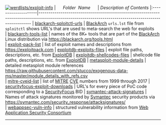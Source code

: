 [![werdlists/exploit-info](https://img.shields.io/badge/werdlists-exploit_info-purple.svg?logo=github&style=popout&longCache=true)](# "werdlists/exploit-info")
|&nbsp;&nbsp;&nbsp;&nbsp;&nbsp;&nbsp;_Folder&nbsp;&nbsp;Name_&nbsp;&nbsp;&nbsp;&nbsp;&nbsp;&nbsp;| _Description of Contents_
|:--------------------|--------------------------------------------------------------------------------------------------------------------------------------------------------
| [blackarch-sploitctl-urls](blackarch-sploitctl-urls.txt) | [BlackArch](https://blackarch.org "BlackArch Linux Penetration Testing Distribution") `urls.lst` file from `sploitctl` shows URL's that are used to meta-search the web for exploits  
| [blackarch-tools-list](blackarch-tools-list.txt) |  names of the 8K+ tools that are part of the [BlackArch](https://blackarch.org) Linux distribution via <https://blackarch.org/tools.html>  
| [exploit-pack-list](exploit-pack-list.txt.xz) |  list of exploit names and descriptions from <https://exploitpack.com> 
| [exploitdb-exploits-files](exploitdb-exploits-files.csv) | exploit file paths, descriptions, etc. from [ExploitDB](https://exploit-db.com)
| [exploitdb-shellcodes-files](exploitdb-shellcodes-files.csv) | shellcode file paths, descriptions, etc. from [ExploitDB](https://exploit-db.com)
| [metasploit-module-details](metasploit-module-details.csv) | detailed metasploit module references <https://raw.githubusercontent.com/stucco/exogenous-data-ms/master/module_details_with_refs.csv>  
| [mitre-cveid-list](mitre-cveid-list.txt.xz) |  list of [MITRE](https://www.mitre.org) [CVE](https://cve.mitre.org) numbers from 1999 through 2017 
| [securityfocus-exploit-downloads](securityfocus-exploit-downloads.txt) |  URL's for every piece of PoC code corresponding to a [SecurityFocus](https://securityfocus.com) BID
| [symantec-attack-signatures](symantec-attack-signatures.txt) |  Names of attack signatures monitored by [Symantec](https://symantec.com) security products via <https://symantec.com/security_response/attacksignatures/>  
| [webappsec-vuln-info](webappsec-vuln-info.xml) |  structured vulnerability information from [Web Application Security Consortium](http://webappsec.org) 

* * *

